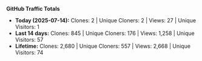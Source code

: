 
**GitHub Traffic Totals**

- **Today (2025-07-14):** Clones: 2 | Unique Cloners: 2 | Views: 27 | Unique Visitors: 1
- **Last 14 days:** Clones: 845 | Unique Cloners: 176 | Views: 1,258 | Unique Visitors: 57
- **Lifetime:** Clones: 2,680 | Unique Cloners: 557 | Views: 2,668 | Unique Visitors: 74

